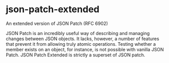 # json-patch-extended

An extended version of JSON Patch (RFC 6902)

JSON Patch is an incredibly useful way of describing and managing changes between JSON objects. It lacks, however, a number of features that prevent it from allowing truly atomic operations. Testing whether a member exists on an object, for instance, is not possible with vanilla JSON Patch. JSON Patch Extended is strictly a superset of JSON patch.
